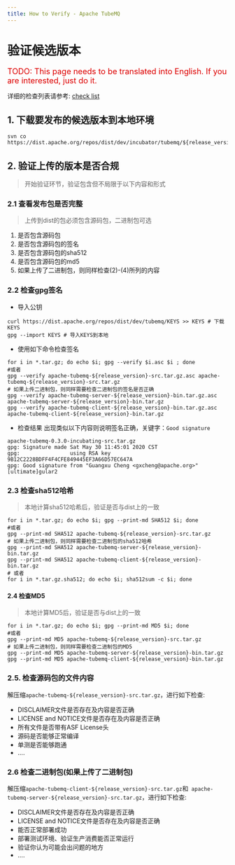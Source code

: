 ```yaml
---
title: How to Verify - Apache TubeMQ
---
```


# 验证候选版本

<font color="#dd0000" size="4">TODO: This page needs to be translated into English. If you are interested, just do it.</font>

详细的检查列表请参考: [check list](https://cwiki.apache.org/confluence/display/INCUBATOR/Incubator+Release+Checklist)

## 1. 下载要发布的候选版本到本地环境
```shell
svn co https://dist.apache.org/repos/dist/dev/incubator/tubemq/${release_version}-${rc_version}/
```
## 2. 验证上传的版本是否合规
> 开始验证环节，验证包含但不局限于以下内容和形式

### 2.1 查看发布包是否完整
> 上传到dist的包必须包含源码包，二进制包可选

1. 是否包含源码包
2. 是否包含源码包的签名
3. 是否包含源码包的sha512
4. 是否包含源码包的md5
5. 如果上传了二进制包，则同样检查(2)-(4)所列的内容

### 2.2 检查gpg签名
  - 导入公钥
  ```shell
  curl https://dist.apache.org/repos/dist/dev/tubemq/KEYS >> KEYS # 下载KEYS
  gpg --import KEYS # 导入KEYS到本地
  ```
  - 使用如下命令检查签名
  ```shell
  for i in *.tar.gz; do echo $i; gpg --verify $i.asc $i ; done
  #或者
  gpg --verify apache-tubemq-${release_version}-src.tar.gz.asc apache-tubemq-${release_version}-src.tar.gz
  # 如果上传二进制包，则同样需要检查二进制包的签名是否正确
  gpg --verify apache-tubemq-server-${release_version}-bin.tar.gz.asc apache-tubemq-server-${release_version}-bin.tar.gz
  gpg --verify apache-tubemq-client-${release_version}-bin.tar.gz.asc apache-tubemq-client-${release_version}-bin.tar.gz
```
  - 检查结果
出现类似以下内容则说明签名正确，关键字：`Good signature`
```shell
apache-tubemq-0.3.0-incubating-src.tar.gz
gpg: Signature made Sat May 30 11:45:01 2020 CST
gpg:                using RSA key 9B12C2228BDFF4F4CFE849445EF3A66D57EC647A
gpg: Good signature from "Guangxu Cheng <gxcheng@apache.org>" [ultimate]gular2
```

### 2.3 检查sha512哈希
> 本地计算sha512哈希后，验证是否与dist上的一致
```shell
for i in *.tar.gz; do echo $i; gpg --print-md SHA512 $i; done
#或者
gpg --print-md SHA512 apache-tubemq-${release_version}-src.tar.gz
# 如果上传二进制包，则同样需要检查二进制包的sha512哈希
gpg --print-md SHA512 apache-tubemq-server-${release_version}-bin.tar.gz
gpg --print-md SHA512 apache-tubemq-client-${release_version}-bin.tar.gz
# 或者
for i in *.tar.gz.sha512; do echo $i; sha512sum -c $i; done
```

#### 2.4 检查MD5
> 本地计算MD5后，验证是否与dist上的一致
```shell
for i in *.tar.gz; do echo $i; gpg --print-md MD5 $i; done
#或者
gpg --print-md MD5 apache-tubemq-${release_version}-src.tar.gz
# 如果上传二进制包，则同样需要检查二进制包的MD5
gpg --print-md MD5 apache-tubemq-server-${release_version}-bin.tar.gz
gpg --print-md MD5 apache-tubemq-client-${release_version}-bin.tar.gz
```

### 2.5. 检查源码包的文件内容

  解压缩`apache-tubemq-${release_version}-src.tar.gz`，进行如下检查:

  - DISCLAIMER文件是否存在及内容是否正确
  - LICENSE and NOTICE文件是否存在及内容是否正确
  - 所有文件是否带有ASF License头
  - 源码是否能够正常编译
  - 单测是否能够跑通
  - ....

### 2.6 检查二进制包(如果上传了二进制包)
  解压缩`apache-tubemq-client-${release_version}-src.tar.gz`和`
  apache-tubemq-server-${release_version}-src.tar.gz`，进行如下检查:
  - DISCLAIMER文件是否存在及内容是否正确
  - LICENSE and NOTICE文件是否存在及内容是否正确
  - 能否正常部署成功
  - 部署测试环境、验证生产消费能否正常运行
  - 验证你认为可能会出问题的地方
  - ....
